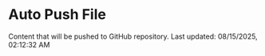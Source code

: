 # Auto Push File

Content that will be pushed to GitHub repository.
Last updated: 08/15/2025, 02:12:32 AM